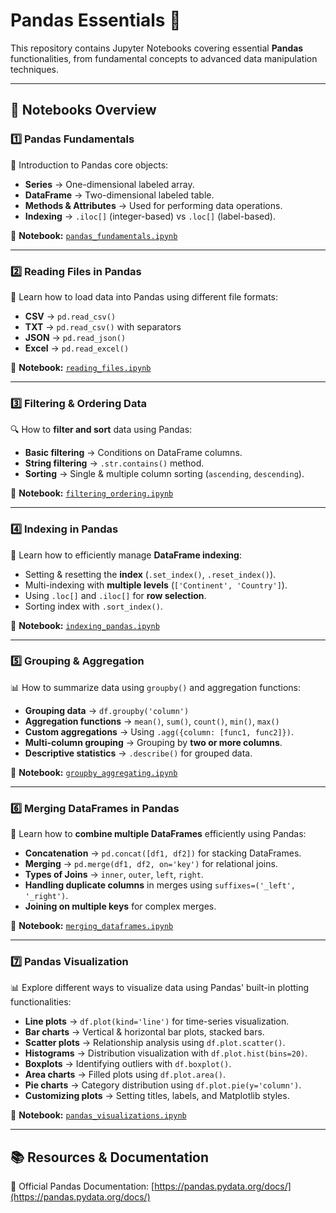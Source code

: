 # **Pandas Essentials** 🐼  

This repository contains Jupyter Notebooks covering essential **Pandas** functionalities, from fundamental concepts to advanced data manipulation techniques.  

---

## 📌 **Notebooks Overview**  

### **1️⃣ Pandas Fundamentals**  
🔹 Introduction to Pandas core objects:  
- **Series** → One-dimensional labeled array.  
- **DataFrame** → Two-dimensional labeled table.  
- **Methods & Attributes** → Used for performing data operations.  
- **Indexing** → `.iloc[]` (integer-based) vs `.loc[]` (label-based).  

📄 **Notebook:** [`pandas_fundamentals.ipynb`](https://github.com/ayaelsaoudi1/Pandas-Essentials/blob/main/pandas%20fundamentals.ipynb)

---

### **2️⃣ Reading Files in Pandas**  
📂 Learn how to load data into Pandas using different file formats:  
- **CSV** → `pd.read_csv()`  
- **TXT** → `pd.read_csv()` with separators  
- **JSON** → `pd.read_json()`  
- **Excel** → `pd.read_excel()`  

📄 **Notebook:** [`reading_files.ipynb`](https://github.com/ayaelsaoudi1/Pandas-Essentials/blob/main/1-%20Reading%20Files%20in%20Pandas.ipynb)

---

### **3️⃣ Filtering & Ordering Data**  
🔍 How to **filter and sort** data using Pandas:  
- **Basic filtering** → Conditions on DataFrame columns.  
- **String filtering** → `.str.contains()` method.  
- **Sorting** → Single & multiple column sorting (`ascending`, `descending`).  

📄 **Notebook:** [`filtering_ordering.ipynb`](https://github.com/ayaelsaoudi1/Pandas-Essentials/blob/main/2-%20Filtering%20and%20Ordering%20in%20Pandas.ipynb)

---

### **4️⃣ Indexing in Pandas**  
📑 Learn how to efficiently manage **DataFrame indexing**:  
- Setting & resetting the **index** (`.set_index()`, `.reset_index()`).  
- Multi-indexing with **multiple levels** (`['Continent', 'Country']`).  
- Using `.loc[]` and `.iloc[]` for **row selection**.  
- Sorting index with `.sort_index()`.  

📄 **Notebook:** [`indexing_pandas.ipynb`](https://github.com/ayaelsaoudi1/Pandas-Essentials/blob/main/3-%20Indexing%20in%20Pandas.ipynb)

---

### **5️⃣ Grouping & Aggregation**  
📊 How to summarize data using `groupby()` and aggregation functions:  
- **Grouping data** → `df.groupby('column')`  
- **Aggregation functions** → `mean()`, `sum()`, `count()`, `min()`, `max()`  
- **Custom aggregations** → Using `.agg({column: [func1, func2]})`.  
- **Multi-column grouping** → Grouping by **two or more columns**.  
- **Descriptive statistics** → `.describe()` for grouped data.  

📄 **Notebook:** [`groupby_aggregating.ipynb`](https://github.com/ayaelsaoudi1/Pandas-Essentials/blob/main/4-%20Group%20by%20and%20Aggregating.ipynb)

---

### **6️⃣ Merging DataFrames in Pandas**  
🔗 Learn how to **combine multiple DataFrames** efficiently using Pandas:  
- **Concatenation** → `pd.concat([df1, df2])` for stacking DataFrames.  
- **Merging** → `pd.merge(df1, df2, on='key')` for relational joins.  
- **Types of Joins** → `inner`, `outer`, `left`, `right`.  
- **Handling duplicate columns** in merges using `suffixes=('_left', '_right')`.  
- **Joining on multiple keys** for complex merges.  

📄 **Notebook:** [`merging_dataframes.ipynb`](https://github.com/ayaelsaoudi1/Pandas-Essentials/blob/main/5-%20Merging%20DataFrames.ipynb)

---

### **7️⃣ Pandas Visualization**  
📊 Explore different ways to visualize data using Pandas' built-in plotting functionalities:  
- **Line plots** → `df.plot(kind='line')` for time-series visualization.  
- **Bar charts** → Vertical & horizontal bar plots, stacked bars.  
- **Scatter plots** → Relationship analysis using `df.plot.scatter()`.  
- **Histograms** → Distribution visualization with `df.plot.hist(bins=20)`.  
- **Boxplots** → Identifying outliers with `df.boxplot()`.  
- **Area charts** → Filled plots using `df.plot.area()`.  
- **Pie charts** → Category distribution using `df.plot.pie(y='column')`.  
- **Customizing plots** → Setting titles, labels, and Matplotlib styles.  

📄 **Notebook:** [`pandas_visualizations.ipynb`](https://github.com/ayaelsaoudi1/Pandas-Essentials/blob/main/6-%20Pandas%20Visualizations.ipynb)

---

## 📚 **Resources & Documentation**  
🔗 Official Pandas Documentation: [https://pandas.pydata.org/docs/](https://pandas.pydata.org/docs/)  
